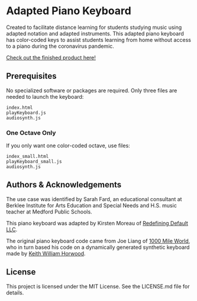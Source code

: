 # Adapted Piano Keyboard

Created to facilitate distance learning for students studying music using adapted notation and adapted instruments. This adapted piano keyboard has color-coded keys to assist students learning from home without access to a piano during the coronavirus pandemic.

<a href="https://www.redefining-default.com/pianokeyboard" target="_blank">Check out the finished product here!</a>

## Prerequisites

No specialized software or packages are required. Only three files are needed to launch the keyboard:

    index.html
    playKeyboard.js
    audiosynth.js
    
### One Octave Only

If you only want one color-coded octave, use files:

    index_small.html
    playKeyboard_small.js
    audiosynth.js    

## Authors & Acknowledgements

The use case was identified by Sarah Fard, an educational consultant at Berklee Institute for Arts Education and Special Needs and H.S. music teacher at Medford Public Schools.

This piano keyboard was adapted by Kirsten Moreau of [Redefining Default LLC](www.redefining-default.com).

The original piano keyboard code came from Joe Liang of [1000 Mile World](http://1000mileworld.com/Portfolio/Piano/keyboard.html), who in turn based his code on a dynamically generated synthetic keyboard made by [Keith William Horwood](https://keithwhor.com/music/).

## License

This project is licensed under the MIT License. See the LICENSE.md file for details.

